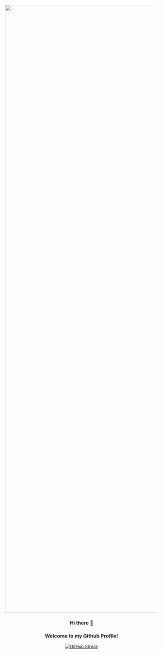 <img src="https://res.cloudinary.com/dr0xghsna/image/upload/v1730226574/giphy_1.webp" style="width:2000px"/>
<h3 align="center">Hi there 👋</h1>
<h3 align="center">Welcome to my Github Profile!</h3>
<p align="center">
 <a href="https://git.io/streak-stats"><img src="https://github-readme-streak-stats.herokuapp.com?user=dvinhliu&theme=merko&hide_border=true&border_radius=5" alt="GitHub Streak" /></a>
</p>


